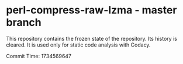 # perl-compress-raw-lzma - master branch

This repository contains the frozen state of the repository.
Its history is cleared. It is used only for static code
analysis with Codacy.

Commit Time: 1734569647
